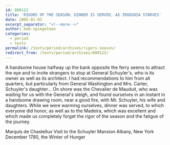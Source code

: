 ```yaml
---
id: 000122
title: 'RIGORS OF THE SEASON: DINNER IS SERVED, AS IROQUOIA STARVES'
date: 2005-01-03
excerpt_separator: "<!--more-->"
author: bob-spiegelman
categories:
  - period
  - texts
permalink: /texts/period/archives/rigors-season/
redirect_from: /texts/period/archives/000122/
---
```

A handsome house halfway up the bank opposite the ferry seems to attract the eye and to invite strangers to stop at General Schuyler's, who is its owner as well as its architect. I had recommendations to him from all quarters, but particularly from General Washington and Mrs. Carter, Schuyler's daughter... On shore was the Chevalier de Mauduit, who was waiting for us with the General's sleigh, and found ourselves in an instant in a handsome drawing room, near a good fire, with Mr. Schuyler, his wife and daughters. While we were warming ourselves, dinner was served, to which everyone did honor, as well as to the Madeira, which was excellent and which made us completely forget the rigor of the season and the fatigue of the journey.

Marquis de Chastellux
Visit to the Schuyler Mansion
Albany, New York
December 1780, the Winter of Hunger
